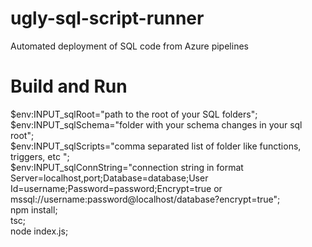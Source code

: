 # ugly-sql-script-runner
Automated deployment of SQL code from Azure pipelines

# Build and Run
$env:INPUT_sqlRoot="path to the root of your SQL folders";  
$env:INPUT_sqlSchema="folder with your schema changes in your sql root";  
$env:INPUT_sqlScripts="comma separated list of folder like functions, triggers, etc ";  
$env:INPUT_sqlConnString="connection string in format Server=localhost,port;Database=database;User Id=username;Password=password;Encrypt=true or mssql://username:password@localhost/database?encrypt=true";  
npm install;  
tsc;  
node index.js;  



